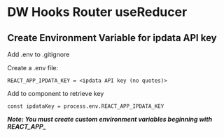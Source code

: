 # DW Hooks Router useReducer

## Create Environment Variable for ipdata API key

Add .env to .gitignore

Create a .env file:

```REACT_APP_IPDATA_KEY = <ipdata API key (no quotes)>```

Add to component to retrieve key

```const ipdataKey = process.env.REACT_APP_IPDATA_KEY```

***Note: You must create custom environment variables beginning with REACT_APP_***
